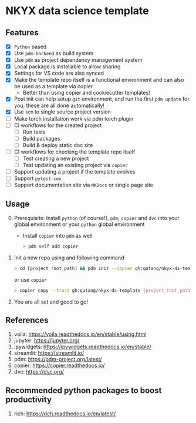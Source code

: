# NKYX data science template

## Features

* [x] `Python` based
* [x] Use `pdm-backend` as build system
* [x] Use `pdm` as project dependency management system
* [x] Local package is installable to allow sharing
* [x] Settings for VS code are also synced
* [x] Make the template repo itself is a functional environment and can also be used as a template via copier
  * Better than using copier and cookiecutter templates!
* [x] Post init can help setup `git` environment, and run the first `pdm update` for you, these are all done automatically!
* [x] Use `scm` to single source project version
* [ ] Make torch installation work via pdm torch plugin
* [ ] CI workflows for the created project
  * [ ] Run tests
  * [ ] Build packages
  * [ ] Build & deploy static doc site
* [ ] CI workflows for checking the template repo itself
  * [ ] Test creating a new project
  * [ ] Test updating an existing project via `copier`
* [ ] Support updating a project if the template evolves
* [ ] Support `pytest-cov`
* [ ] Support documentation site via `MKDocs` or single page site

## Usage

0. Prerequisite: Install `python` (of course!), `pdm`, `copier` and `dvc` into your global environment or your `python` global environment

    * Install `copier` into `pdm` as well

        ```bash
        > pdm self add copier
        ```

1. Init a new repo using and following command

    ```bash
    > cd [project_root_path] && pdm init --copier gh:qutang/nkyx-ds-template --UNSAFE
    ```

    or use `copier`

    ```bash
    > copier copy --trust gh:qutang/nkyx-ds-template [project_root_path]
    ```

2. You are all set and good to go!

## References

1. voila: <https://voila.readthedocs.io/en/stable/using.html>
2. jupyter: <https://jupyter.org/>
3. ipywidgets: <https://ipywidgets.readthedocs.io/en/stable/>
4. streamlit: <https://streamlit.io/>
5. pdm: <https://pdm-project.org/latest/>
6. copier: <https://copier.readthedocs.io/>
7. dvc: <https://dvc.org/>

## Recommended python packages to boost productivity

1. rich: <https://rich.readthedocs.io/en/latest/>
